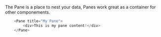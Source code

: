 The Pane is a place to nest your data, Panes work great as a container for other componements.

```js
	<Pane title="My Pane">
		<div>This is my pane content!</div>
	</Pane>
```